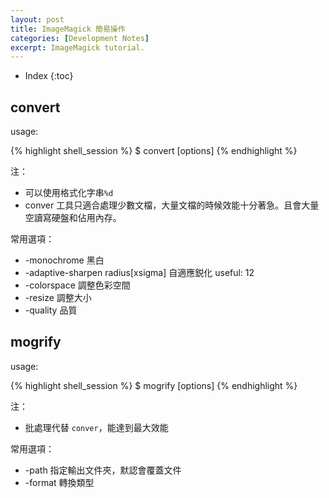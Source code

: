 ```yaml
---
layout: post
title: ImageMagick 簡易操作
categories: [Development Notes]
excerpt: ImageMagick tutorial.
---
```

* Index
{:toc}

## convert

usage:

{% highlight shell_session %}
$ convert <source> [options] <output>
{% endhighlight %}

注：

- 可以使用格式化字串`%d`
- conver 工具只適合處理少數文檔，大量文檔的時候效能十分著急。且會大量空讀寫硬盤和佔用內存。

常用選項：

- -monochrome 黑白
- -adaptive-sharpen radius[xsigma] 自適應鋭化 useful: 12
- -colorspace 調整色彩空間
- -resize 調整大小
- -quality 品質

## mogrify

usage:

{% highlight shell_session %}
$ mogrify [options] <source>
{% endhighlight %}

注：

- 批處理代替 `conver`，能達到最大效能

常用選項：

- -path 指定輸出文件夾，默認會覆蓋文件
- -format 轉換類型
